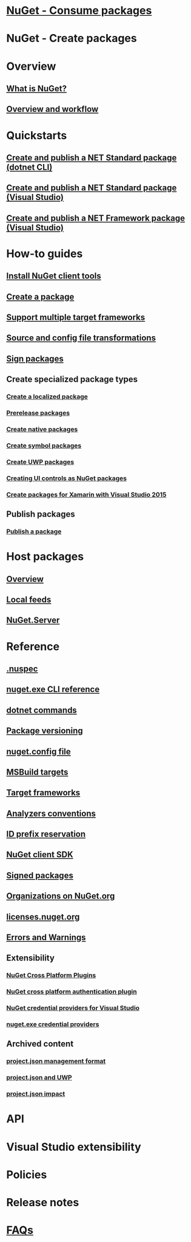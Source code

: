 # [NuGet - Consume packages](../consume-packages/ways-to-install-a-package.md)
# NuGet - Create packages
# Overview
## [What is NuGet?](../what-is-nuget.md)
## [Overview and workflow](overview-and-workflow.md)
# Quickstarts
## [Create and publish a NET Standard package (dotnet CLI)](../quickstart/create-and-publish-a-package-using-the-dotnet-cli.md)
## [Create and publish a NET Standard package (Visual Studio)](../quickstart/create-and-publish-a-package-using-visual-studio.md)
## [Create and publish a NET Framework package (Visual Studio)](../quickstart/create-and-publish-a-package-using-visual-studio-net-framework.md)
# How-to guides
## [Install NuGet client tools](../install-nuget-client-tools.md)
## [Create a package](creating-a-package.md)
## [Support multiple target frameworks](supporting-multiple-target-frameworks.md)
## [Source and config file transformations](source-and-config-file-transformations.md)
## [Sign packages](sign-a-package.md)
## Create specialized package types
### [Create a localized package](creating-localized-packages.md)
### [Prerelease packages](prerelease-packages.md)
### [Create native packages](native-packages.md)
### [Create symbol packages](symbol-packages-snupkg.md)
### [Create UWP packages](create-uwp-packages.md)
### [Creating UI controls as NuGet packages](create-UI-controls.md)
### [Create packages for Xamarin with Visual Studio 2015](create-packages-for-xamarin.md)
## Publish packages
### [Publish a package](publish-a-package.md)
# Host packages
## [Overview](../hosting-packages/overview.md)
## [Local feeds](../hosting-packages/local-feeds.md)
## [NuGet.Server](../hosting-packages/nuget-server.md)
# Reference
## [.nuspec](../reference/nuspec.md)
## [nuget.exe CLI reference](../tools/nuget-exe-cli-reference.md)
## [dotnet commands](../tools/dotnet-Commands.md)
## [Package versioning](../reference/package-versioning.md)
## [nuget.config file](../reference/nuget-config-file.md)
## [MSBuild targets](../reference/msbuild-targets.md)
## [Target frameworks](../reference/target-frameworks.md)
## [Analyzers conventions](../reference/analyzers-conventions.md)
## [ID prefix reservation](../reference/id-prefix-reservation.md)
## [NuGet client SDK](../reference/nuget-client-sdk.md)
## [Signed packages](../reference/signed-packages-reference.md)
## [Organizations on NuGet.org](../reference/organizations-on-nuget-org.md)
## [licenses.nuget.org](../reference/licenses.nuget.org.md)
## [Errors and Warnings](../reference/Errors-and-Warnings.md)
## Extensibility
### [NuGet Cross Platform Plugins](reference/extensibility/NuGet-Cross-Platform-Plugins.md)
### [NuGet cross platform authentication plugin](reference/extensibility/nuget-cross-platform-authentication-plugin.md)
### [NuGet credential providers for Visual Studio](reference/extensibility/nuget-credential-providers-for-visual-studio.md)
### [nuget.exe credential providers](reference/extensibility/nuget-exe-credential-providers.md)
## Archived content
### [project.json management format](archive/project-json.md)
### [project.json and UWP](archive/project-json-and-uwp.md)
### [project.json impact](archive/project-json-impact.md)
# API
# Visual Studio extensibility
# Policies
# Release notes
# [FAQs](faqs/nuget-faq.md)
